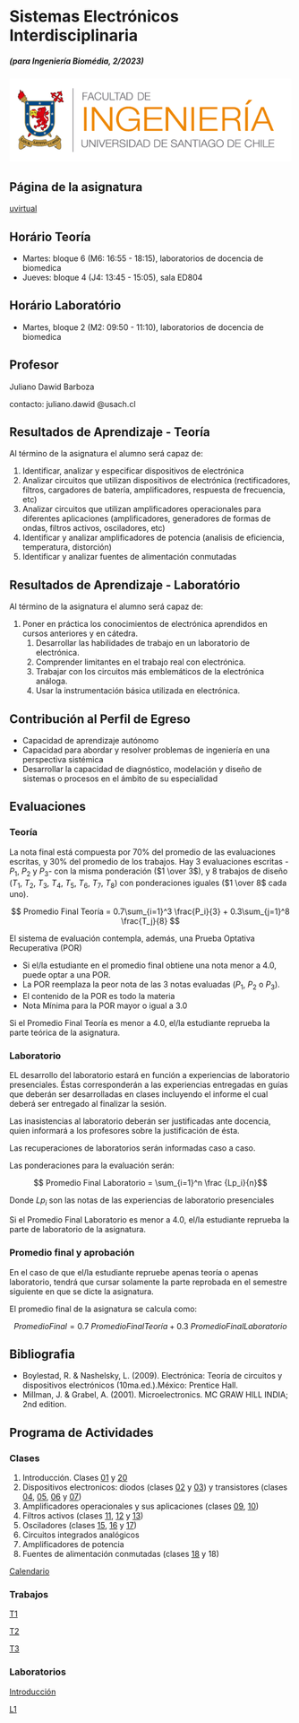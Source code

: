 # Sistemas Electrónicos Interdisciplinaria
##### (para Ingeniería Biomédia, 2/2023)

![FING](img/logo_fing.png?raw=true "FING")

## Página de la asignatura

[uvirtual](https://uvirtual.usach.cl/moodle/course/view.php?id=36972)

## Horário Teoría
- Martes: bloque 6 (M6: 16:55 - 18:15), laboratorios de docencia de biomedica
- Jueves: bloque 4 (J4: 13:45 - 15:05), sala ED804

## Horário Laboratório
- Martes, bloque 2 (M2: 09:50 - 11:10), laboratorios de docencia de biomedica

## Profesor

Juliano Dawid Barboza

contacto: juliano.dawid @usach.cl

## Resultados de Aprendizaje - Teoría

Al término de la asignatura el alumno será capaz de:
1. Identificar, analizar y especificar dispositivos de electrónica
1. Analizar circuitos que utilizan dispositivos de electrónica (rectificadores, filtros, cargadores de batería, amplificadores, respuesta de frecuencia, etc)
1. Analizar circuitos que utilizan amplificadores operacionales para diferentes aplicaciones (amplificadores, generadores de formas de ondas, filtros activos, osciladores, etc)
1. Identificar y analizar amplificadores de potencia (analisis de eficiencia, temperatura, distorción)
1. Identificar y analizar fuentes de alimentación conmutadas

## Resultados de Aprendizaje - Laboratório

Al término de la asignatura el alumno será capaz de:
1. Poner en práctica los conocimientos de electrónica aprendidos en cursos anteriores y en cátedra.
    1. Desarrollar las habilidades de trabajo en un laboratorio de electrónica.
    1. Comprender limitantes en el trabajo real con electrónica.
    1. Trabajar con los circuitos más emblemáticos de la electrónica análoga.
    1. Usar la instrumentación básica utilizada en electrónica.

## Contribución al Perfil de Egreso
- Capacidad de aprendizaje autónomo
- Capacidad para abordar y resolver problemas de ingeniería en una perspectiva sistémica
- Desarrollar la capacidad de diagnóstico, modelación y diseño de sistemas o procesos en el ámbito de su especialidad

## Evaluaciones

### Teoría
La nota final está compuesta por 70% del promedio de las evaluaciones escritas, y 30% del promedio de los trabajos. Hay 3 evaluaciones escritas - $P_1$, $P_2$ y $P_3$- con la misma ponderación ($1 \over 3$), y 8 trabajos de diseño ($T_1$, $T_2$, $T_3$, $T_4$, $T_5$, $T_6$, $T_7$, $T_8$) con ponderaciones iguales ($1 \over 8$ cada uno).

$$ Promedio Final Teoría = 0.7\sum_{i=1}^3 \frac{P_i}{3} + 0.3\sum_{j=1}^8 \frac{T_j}{8} $$

El sistema de evaluación contempla, además, una Prueba Optativa Recuperativa (POR)

- Si el/la estudiante en el promedio final obtiene una nota menor a 4.0, puede optar a una POR.
- La POR reemplaza la peor nota de las 3 notas
evaluadas ($P_1$, $P_2$ o $P_3$).
- El contenido de la POR es todo la materia
- Nota Mínima para la POR mayor o igual a 3.0

Si el Promedio Final Teoría es menor a 4.0, el/la estudiante reprueba la parte teórica de la asignatura.

### Laboratorio

EL desarrollo del laboratorio estará en función a experiencias de laboratorio presenciales. Éstas corresponderán a las experiencias entregadas en guías que deberán ser desarrolladas en clases incluyendo el informe el cual deberá ser entregado al finalizar la sesión.

Las inasistencias al laboratorio deberán ser justificadas ante docencia, quien informará a los profesores sobre la justificación de ésta.

Las recuperaciones de laboratorios serán informadas caso a caso.

Las ponderaciones para la evaluación serán:

$$ Promedio Final Laboratorio = \sum_{i=1}^n \frac {Lp_i}{n}$$

Donde $Lp_i$ son las notas de las experiencias de laboratorio presenciales

Si el Promedio Final Laboratorio es menor a 4.0, el/la estudiante reprueba la parte de laboratorio de la asignatura.

### Promedio final y aprobación

En el caso de que el/la estudiante repruebe apenas teoría o apenas laboratorio, tendrá que cursar solamente la parte reprobada en el semestre siguiente en que se dicte la asignatura.

El promedio final de la asignatura se calcula como:

$$ Promedio Final = 0.7\ Promedio Final Teoría + 0.3\ Promedio Final Laboratorio  $$

## Bibliografia
- Boylestad, R. & Nashelsky, L. (2009). Electrónica: Teoría de circuitos y dispositivos electrónicos (10ma.ed.).México: Prentice Hall.
- Millman, J. & Grabel, A. (2001). Microelectronics. MC GRAW HILL INDIA; 2nd edition.

## Programa de Actividades

### Clases

1. Introducción. Clases [01](/teoria/01_Introduccion.md) y [20](/teoria/20_semiconductors.md)
1. Dispositivos electronicos: diodos (clases [02](/teoria/02_Diodos.md) y [03](/teoria/03_Diodos_II.md)) y transistores (clases [04](/teoria/04_BJT_I.md), [05](/teoria/05_BJT_II.md), [06](/teoria/06_CE.md) y [07](/teoria/07_CE_II.md))
1. Amplificadores operacionales y sus aplicaciones (clases [09](/teoria/09_opamp.md), [10](/teoria/10_opamp_II.md))
1. Filtros activos (clases [11](/teoria/11_frec.md), [12](/teoria/12_frec_II.md) y [13](/teoria/13_pre_P2.md))
1. Osciladores (clases [15](/teoria/15_multivibrators.md), [16](/teoria/16_multivibrators_exercises.md) y [17](/teoria/17_oscilators.md))
1. Circuitos integrados analógicos
1. Amplificadores de potencia
1. Fuentes de alimentación conmutadas (clases [18](/teoria/18_voltage_regulators.md) y 18)

[Calendario](CALENDAR.md)

### Trabajos

[T1](/teoria/T1.md)

[T2](/teoria/T2.md)

[T3](/teoria/T13md)


### Laboratorios

[Introducción](/laboratorio/intro.pdf)

[L1](/laboratorio/L1.md)
